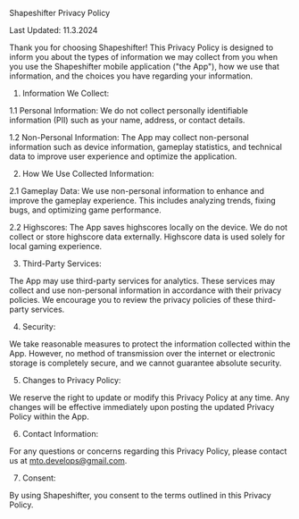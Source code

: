 Shapeshifter Privacy Policy

Last Updated: 11.3.2024

Thank you for choosing Shapeshifter! This Privacy Policy is designed to inform you about the types of information we may collect from you when you use the Shapeshifter mobile application ("the App"), how we use that information, and the choices you have regarding your information.

1. Information We Collect:

1.1 Personal Information:
We do not collect personally identifiable information (PII) such as your name, address, or contact details.

1.2 Non-Personal Information:
The App may collect non-personal information such as device information, gameplay statistics, and technical data to improve user experience and optimize the application.

2. How We Use Collected Information:

2.1 Gameplay Data:
We use non-personal information to enhance and improve the gameplay experience. This includes analyzing trends, fixing bugs, and optimizing game performance.

2.2 Highscores:
The App saves highscores locally on the device. We do not collect or store highscore data externally. Highscore data is used solely for local gaming experience.

3. Third-Party Services:

The App may use third-party services for analytics. These services may collect and use non-personal information in accordance with their privacy policies. We encourage you to review the privacy policies of these third-party services.

4. Security:

We take reasonable measures to protect the information collected within the App. However, no method of transmission over the internet or electronic storage is completely secure, and we cannot guarantee absolute security.

5. Changes to Privacy Policy:

We reserve the right to update or modify this Privacy Policy at any time. Any changes will be effective immediately upon posting the updated Privacy Policy within the App.

6. Contact Information:

For any questions or concerns regarding this Privacy Policy, please contact us at mto.develops@gmail.com.

7. Consent:

By using Shapeshifter, you consent to the terms outlined in this Privacy Policy.
